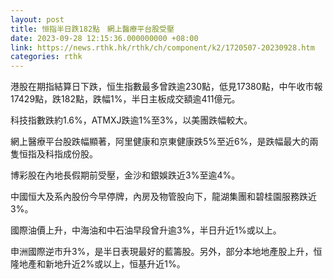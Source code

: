 ```yaml
---
layout: post
title: 恒指半日跌182點　網上醫療平台股受壓
date: 2023-09-28 12:15:36.000000000 +08:00
link: https://news.rthk.hk/rthk/ch/component/k2/1720507-20230928.htm
categories: rthk
---
```


港股在期指結算日下跌，恒生指數最多曾跌逾230點，低見17380點，中午收市報17429點，跌182點，跌幅1%，半日主板成交額逾411億元。

科技指數跌約1.6%，ATMXJ跌逾1%至3%，以美團跌幅較大。

網上醫療平台股跌幅顯著，阿里健康和京東健康跌5%至近6%，是跌幅最大的兩隻恒指及科指成份股。

博彩股在內地長假期前受壓，金沙和銀娛跌近3%至逾4%。

中國恒大及系內股份今早停牌，內房及物管股向下，龍湖集團和碧桂園服務跌近3%。

國際油價上升，中海油和中石油早段曾升逾3%，半日升近1%或以上。

申洲國際逆市升3%，是半日表現最好的藍籌股。另外，部分本地地產股上升，恒隆地產和新地升近2%或以上，恒基升近1%。
